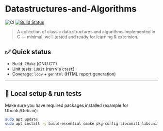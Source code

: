 
# Datastructures-and-Algorithms

![CI](https://github.com/username/repo/actions/workflows/ci.yml/badge.svg?branch=main)
[![Build Status](https://img.shields.io/github/actions/workflow/status/dungtran09/Datastructures-and-Algorithms/ci.yml?branch=main)](https://github.com/dungtran09/Datastructures-and-Algorithms/actions/workflows/ci.yml)


> A collection of classic data structures and algorithms implemented in C — minimal, well-tested and ready for learning & extension.

## ✅ Quick status
- Build: `CMake` (GNU C11)
- Unit tests: `CUnit` (run via `ctest`)
- Coverage: `lcov` + `genhtml` (HTML report generation)

---

## 🔧 Local setup & run tests

Make sure you have required packages installed (example for Ubuntu/Debian):

```bash
sudo apt update
sudo apt install -y build-essential cmake pkg-config libcunit1 libcunit1-dev lcov
